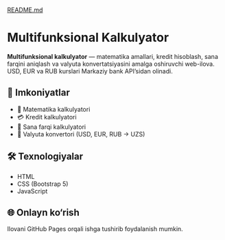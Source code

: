 
[README.md](https://github.com/user-attachments/files/22310395/README.md)
# Multifunksional Kalkulyator

**Multifunksional kalkulyator** — matematika amallari, kredit hisoblash, sana farqini aniqlash va valyuta konvertatsiyasini amalga oshiruvchi web-ilova. USD, EUR va RUB kurslari Markaziy bank API’sidan olinadi.

## 🚀 Imkoniyatlar
- 🧮 Matematika kalkulyatori  
- 💳 Kredit kalkulyatori  
- 📅 Sana farqi kalkulyatori  
- 💱 Valyuta konvertori (USD, EUR, RUB → UZS)

## 🛠 Texnologiyalar
- HTML  
- CSS (Bootstrap 5)  
- JavaScript  

## 🌐 Onlayn ko‘rish
Ilovani GitHub Pages orqali ishga tushirib foydalanish mumkin.
